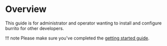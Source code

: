 # Overview

This guide is for administrator and operator wanting to install and configure burrito for other developers.

!!! note
    Please make sure you've completed the [getting started guide](../getting_started.md).
